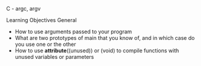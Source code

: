 C - argc, argv

Learning Objectives
General
* How to use arguments passed to your program
* What are two prototypes of main that you know of,
and in which case do you use one or the other
* How to use __attribute__((unused)) or (void) to
compile functions with unused variables or parameters
